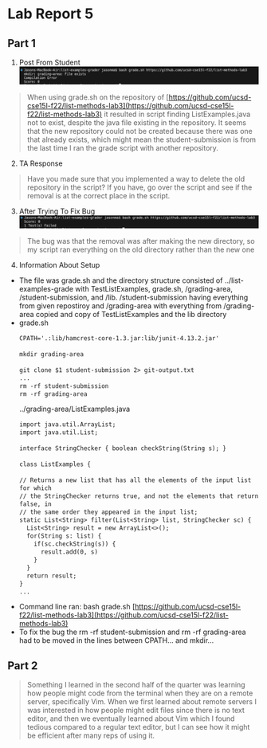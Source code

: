 # Lab Report 5  
## Part 1  
1) Post From Student
  ![Symptom](symptom.png)
>When using grade.sh on the repository of [https://github.com/ucsd-cse15l-f22/list-methods-lab3](https://github.com/ucsd-cse15l-f22/list-methods-lab3) it resulted in script finding ListExamples.java not to exist, despite the java file existing in the repository. 
>It seems that the new repository could not be created because there was one that already exists, which might mean the student-submission is from the last time I ran the grade script with another repository. 
2) TA Response
>Have you made sure that you implemented a way to delete the old repository in the script? If you have, go over the script and see if the removal is at the correct place in the script. 
3) After Trying To Fix Bug 
![BugFixed](fixed.png)
>The bug was that the removal was after making the new directory, so my script ran everything on the old directory rather than the new one  
4) Information About Setup  
- The file was grade.sh and the directory structure consisted of ../list-examples-grade with TestListExamples, grade.sh, /grading-area, /student-submission, and /lib. /student-submission having everything from given repostiroy and /grading-area with everything from /grading-area copied and copy of TestListExamples and the lib directory  
- grade.sh
  ``` 
  CPATH='.:lib/hamcrest-core-1.3.jar:lib/junit-4.13.2.jar'

  mkdir grading-area

  git clone $1 student-submission 2> git-output.txt
  ... 
  rm -rf student-submission
  rm -rf grading-area
  ```
  ../grading-area/ListExamples.java
  ```
  import java.util.ArrayList;
  import java.util.List;

  interface StringChecker { boolean checkString(String s); }

  class ListExamples {

  // Returns a new list that has all the elements of the input list for which
  // the StringChecker returns true, and not the elements that return false, in
  // the same order they appeared in the input list;
  static List<String> filter(List<String> list, StringChecker sc) {
    List<String> result = new ArrayList<>();
    for(String s: list) {
      if(sc.checkString(s)) {
        result.add(0, s)
      }
    }
    return result;
  }
  ...
  ```
- Command line ran: bash grade.sh [https://github.com/ucsd-cse15l-f22/list-methods-lab3](https://github.com/ucsd-cse15l-f22/list-methods-lab3)
- To fix the bug the rm -rf student-submission and rm -rf grading-area had to be moved in the lines between CPATH... and mkdir...
## Part 2
> Something I learned in the second half of the quarter was learning how people might code from the terminal when they are on a remote server, specifically Vim. When we first learned about remote servers I was interested in how people might edit files since there is no text editor, and then we eventually learned about Vim which I found tedious compared to a regular text editor, but I can see how it might be efficient after many reps of using it. 
